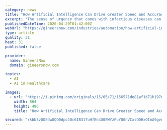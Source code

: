 ```yaml
---
category: news
title: "How Artificial Intelligence Can Drive Greater Speed and Accuracy in Vaccine Development"
excerpt: "The sense of urgency that comes with infectious diseases can itself fast-track progress towards arriving at a vaccine"
publishedDateTime: 2020-04-29T01:42:00Z
webUrl: "https://gineersnow.com/industries/automation/how-artificial-intelligence-can-drive-greater-speed-and-accuracy-in-vaccine-development"
type: article
quality: 31
heat: 31
published: false

provider:
  name: GineersNow
  domain: gineersnow.com

topics:
  - AI
  - AI in Healthcare

images:
  - url: "https://i.pinimg.com/originals/15/65/71/156571de81af1d71b197e292a79d4ec8.jpg"
    width: 864
    height: 486
    title: "How Artificial Intelligence Can Drive Greater Speed and Accuracy in Vaccine Development"

secured: "rkbb3vOOEdw0QQ0dpoJUc6IB317uHfEn4O0SWYzFuY80nVCxsODHxOInA9gvoG2sbs8yo+35dGbwcfPM0bwbi7sKrByvEcjQVXRHAvgMU87gsDSLlAt3ve47pMViAzMV6r9BZi/8tgYtFZ0irifY9RYLapGiCCvZt/fR8BgHNz21FijJ9CI1ZWyuitjCTlID6X9GGGDmI0ysW/g1PKQCBKxEuMzrRuhkwP70qY54SvDQH78bXk7OZ1u6BIV4fy9hXLK61zzG/PWfj29NCZJAds3qTVMinnhrLr5kZmRt07mmj9I1vhRggJAY+LV4FRpi;irJ73aFgDDmynr10tjw5Lg=="
---
```


